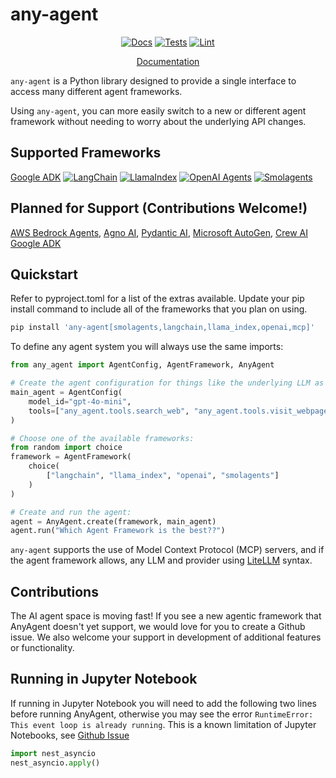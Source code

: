 # any-agent

<div align="center">

[![Docs](https://github.com/mozilla-ai/any-agent/actions/workflows/docs.yaml/badge.svg)](https://github.com/mozilla-ai/any-agent/actions/workflows/docs.yaml/)
[![Tests](https://github.com/mozilla-ai/any-agent/actions/workflows/tests.yaml/badge.svg)](https://github.com/mozilla-ai/any-agent/actions/workflows/tests.yaml/)
[![Lint](https://github.com/mozilla-ai/any-agent/actions/workflows/lint.yaml/badge.svg)](https://github.com/mozilla-ai/any-agent/actions/workflows/lint.yaml/)

[Documentation](https://mozilla-ai.github.io/any-agent/)

</div>

`any-agent` is a Python library designed to provide a single interface to access many different agent frameworks.

Using `any-agent`, you can more easily switch to a new or different agent framework without needing to worry about the underlying API changes.

## Supported Frameworks

[Google ADK](https://github.com/google/adk-python) [![LangChain](https://img.shields.io/badge/LangChain-1e4545?logo=langchain&logoColor=white)](https://github.com/langchain-ai/langgraph) [![LlamaIndex](https://img.shields.io/badge/🦙%20LlamaIndex-fbcfe2)](https://github.com/run-llama/llama_index) [![OpenAI Agents](https://img.shields.io/badge/OpenAI%20Agents-black?logo=openai)](https://github.com/openai/openai-agents-python) [![Smolagents](https://img.shields.io/badge/Smolagents-ffcb3a?logo=huggingface&logoColor=white)](https://smolagents.org/)

## Planned for Support (Contributions Welcome!)
[AWS Bedrock Agents](https://github.com/mozilla-ai/any-agent/issues/16),
[Agno AI](https://github.com/mozilla-ai/any-agent/issues/27),
[Pydantic AI](https://github.com/mozilla-ai/any-agent/issues/31),
[Microsoft AutoGen](https://github.com/mozilla-ai/any-agent/issues/30),
[Crew AI](https://github.com/mozilla-ai/any-agent/issues/17)
[Google ADK](https://github.com/mozilla-ai/any-agent/issues/51)


## Quickstart

Refer to pyproject.toml for a list of the extras available. Update your pip install command to include all of the frameworks that you plan on using.
```bash
pip install 'any-agent[smolagents,langchain,llama_index,openai,mcp]'
```

To define any agent system you will always use the same imports:

```py
from any_agent import AgentConfig, AgentFramework, AnyAgent

# Create the agent configuration for things like the underlying LLM as well as any tools.
main_agent = AgentConfig(
    model_id="gpt-4o-mini",
    tools=["any_agent.tools.search_web", "any_agent.tools.visit_webpage"]
)

# Choose one of the available frameworks:
from random import choice
framework = AgentFramework(
    choice(
        ["langchain", "llama_index", "openai", "smolagents"]
    )
)

# Create and run the agent:
agent = AnyAgent.create(framework, main_agent)
agent.run("Which Agent Framework is the best??")
```

`any-agent` supports the use of Model Context Protocol (MCP) servers, and if the agent framework allows,
any LLM and provider using [LiteLLM](https://docs.litellm.ai/docs/) syntax.

## Contributions

The AI agent space is moving fast! If you see a new agentic framework that AnyAgent doesn't yet support, we would love for you to create a Github issue. We also welcome your support in development of additional features or functionality.


## Running in Jupyter Notebook

If running in Jupyter Notebook you will need to add the following two lines before running AnyAgent, otherwise you may see the error `RuntimeError: This event loop is already running`. This is a known limitation of Jupyter Notebooks, see [Github Issue](https://github.com/jupyter/notebook/issues/3397#issuecomment-376803076)

```py
import nest_asyncio
nest_asyncio.apply()
```
